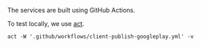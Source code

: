 The services are built using GitHub Actions.

To test locally, we use [act](https://github.com/nektos/act).

```
act -W '.github/workflows/client-publish-googleplay.yml' -v
```

